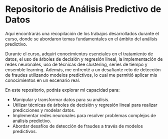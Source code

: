 # Repositorio de Análisis Predictivo de Datos

Aquí encontrarás una recopilación de los trabajos desarrollados durante el curso, donde se abordaron temas fundamentales en el ámbito del análisis predictivo.

Durante el curso, adquirí conocimientos esenciales en el tratamiento de datos, el uso de árboles de decisión y regresión lineal, la implementación de redes neuronales, uso de técnicas dee clustering, series de tiempo y ensemble learning. Además, me enfrenté a un desafiante reto de detección de fraudes utilizando modelos predictivos, lo cual me permitió aplicar mis conocimientos en un escenario real.

En este repositorio, podrás explorar mi capacidad para:

- Manipular y transformar datos para su análisis.
- Utilizar técnicas de árboles de decisión y regresión lineal para realizar predicciones y modelar datos.
- Implementar redes neuronales para resolver problemas complejos de análisis predictivo.
- Abordar desafíos de detección de fraudes a través de modelos predictivos.